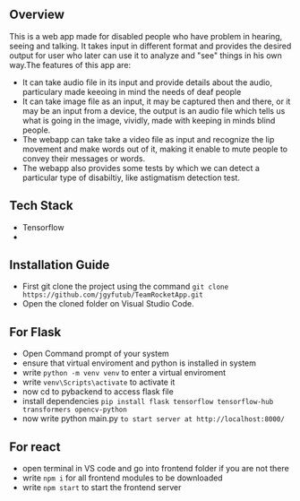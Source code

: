 ## Overview

This is a web app made for disabled people who have problem in hearing, seeing and talking. It takes input in different format and provides the desired output for user who later can use it to analyze and "see" things in his own way.The features of this app are:
- It can take audio file in its input and provide details about the audio, particulary made keeoing in mind the needs of deaf people
- It can take image file as an input, it may be captured then and there, or it may be an input from a device, the output is an audio file which tells us what is going in the image, vividly, made with keeping in minds blind people.
- The webapp can take take a video file as input and recognize the lip movement and make words out of it, making it enable to mute people to convey their messages or words.
- The webapp also provides some tests by which we can detect a particular type of disabiltiy, like astigmatism detection test.

## Tech Stack

- Tensorflow
- 

## Installation Guide 

- First git clone the project using the command ` git clone https://github.com/jgyfutub/TeamRocketApp.git `
- Open the cloned folder on Visual Studio Code.

## For Flask

- Open Command prompt of your system
- ensure that virtual enviroment and python is installed in system
- write ` python -m venv venv ` to enter a virtual enviroment
- write ` venv\Scripts\activate ` to activate it
- now cd to pybackend to access flask file
- install dependencies ` pip install flask tensorflow tensorflow-hub transformers opencv-python `
- now write  python main.py ` to start server at http://localhost:8000/ `

## For react

- open terminal in VS code and go into frontend folder if you are not there
- write ` npm i ` for all frontend modules to be downloaded
- write ` npm start ` to start the frontend server



